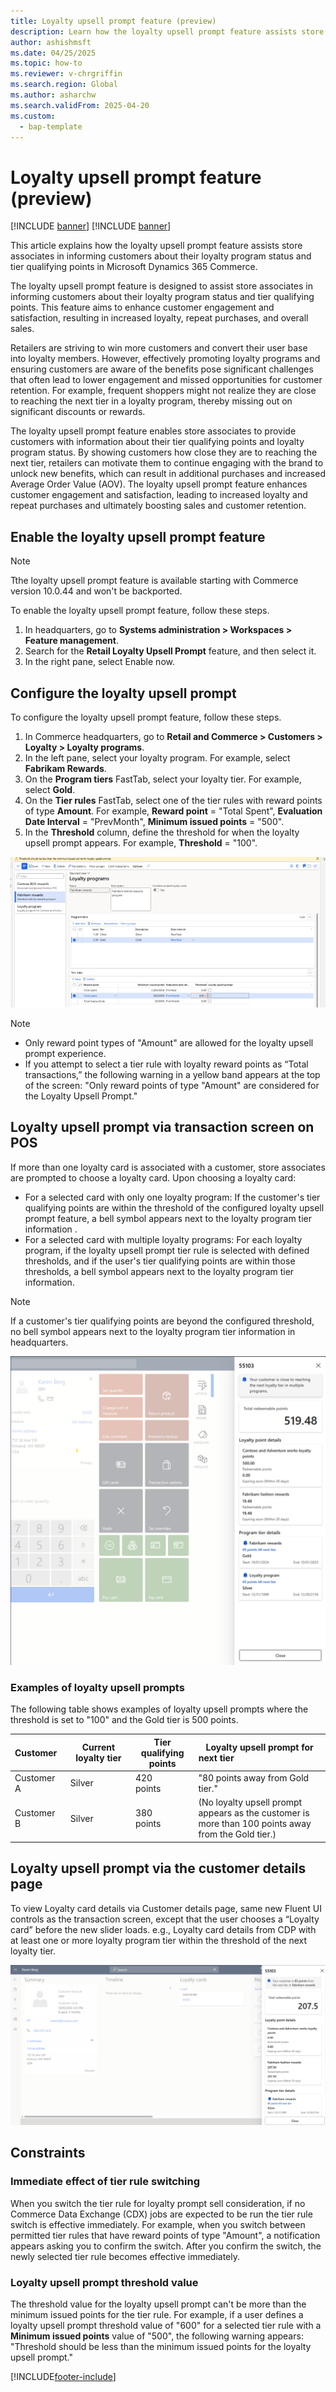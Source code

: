 ```yaml
---
title: Loyalty upsell prompt feature (preview)
description: Learn how the loyalty upsell prompt feature assists store associates in informing customers about their loyalty program status and tier qualifying points in Microsoft Dynamics 365 Commerce.
author: ashishmsft
ms.date: 04/25/2025
ms.topic: how-to
ms.reviewer: v-chrgriffin
ms.search.region: Global
ms.author: asharchw
ms.search.validFrom: 2025-04-20
ms.custom: 
  - bap-template
---
```


# Loyalty upsell prompt feature (preview)

[!INCLUDE [banner](includes/banner.md)]
[!INCLUDE [banner](includes/preview-banner.md)]

This article explains how the loyalty upsell prompt feature assists store associates in informing customers about their loyalty program status and tier qualifying points in Microsoft Dynamics 365 Commerce.

The loyalty upsell prompt feature is designed to assist store associates in informing customers about their loyalty program status and tier qualifying points. This feature aims to enhance customer engagement and satisfaction, resulting in increased loyalty, repeat purchases, and overall sales.

Retailers are striving to win more customers and convert their user base into loyalty members. However, effectively promoting loyalty programs and ensuring customers are aware of the benefits pose significant challenges that often lead to lower engagement and missed opportunities for customer retention. For example, frequent shoppers might not realize they are close to reaching the next tier in a loyalty program, thereby missing out on significant discounts or rewards.

The loyalty upsell prompt feature enables store associates to provide customers with information about their tier qualifying points and loyalty program status. By showing customers how close they are to reaching the next tier, retailers can motivate them to continue engaging with the brand to unlock new benefits, which can result in additional purchases and increased Average Order Value (AOV). The loyalty upsell prompt feature enhances customer engagement and satisfaction, leading to increased loyalty and repeat purchases and ultimately boosting sales and customer retention.

## Enable the loyalty upsell prompt feature

> [!NOTE]
> Tthe loyalty upsell prompt feature is available starting with Commerce version 10.0.44 and won't be backported.

To enable the loyalty upsell prompt feature, follow these steps.

1. In headquarters, go to **Systems administration \> Workspaces \> Feature management**.
1. Search for the **Retail Loyalty Upsell Prompt** feature, and then select it.
1. In the right pane, select Enable now.

## Configure the loyalty upsell prompt

To configure the loyalty upsell prompt feature, follow these steps.

1. In Commerce headquarters, go to **Retail and Commerce \> Customers \> Loyalty \> Loyalty programs**.
1. In the left pane, select your loyalty program. For example, select **Fabrikam Rewards**.
1. On the **Program tiers** FastTab, select your loyalty tier. For example, select **Gold**.
1. On the **Tier rules** FastTab, select one of the tier rules with reward points of type **Amount**. For example, **Reward point** = "Total Spent", **Evaluation Date Interval** = "PrevMonth", **Minimum issued points** = "500".
1. In the **Threshold** column, define the threshold for when the loyalty upsell prompt appears. For example, **Threshold** = "100".

![Loyalty upsell prompt configuration in HQ](./media/HQ_Setup_Loyalty_Threshold.png)

> [!NOTE] 
> - Only reward point types of "Amount" are allowed for the loyalty upsell prompt experience.
> - If you attempt to select a tier rule with loyalty reward points as “Total transactions,” the following warning in a yellow band appears at the top of the screen: "Only reward points of type "Amount" are considered for the Loyalty Upsell Prompt."

## Loyalty upsell prompt via transaction screen on POS

If more than one loyalty card is associated with a customer, store associates are prompted to choose a loyalty card. Upon choosing a loyalty card:
- For a selected card with only one loyalty program: If the customer's tier qualifying points are within the threshold of the configured loyalty upsell prompt feature, a bell symbol appears next to the loyalty program tier information .
- For a selected card with multiple loyalty programs: For each loyalty program, if the loyalty upsell prompt tier rule is selected with defined thresholds, and if the user's tier qualifying points are within those thresholds, a bell symbol appears next to the loyalty program tier information.

> [!NOTE]
> If a customer's tier qualifying points are beyond the configured threshold, no bell symbol appears next to the loyalty program tier information in headquarters.

![Loyalty upsell prompt from Transaction page](./media/Multiple_LoyaltyPrograms_TransactionScreen_LoyaltyUpsellPromptFeature.png) 

### Examples of loyalty upsell prompts 

The following table shows examples of loyalty upsell prompts where the threshold is set to "100" and the Gold tier is 500 points.

| Customer   | Current loyalty tier | Tier qualifying points | Loyalty upsell prompt for next tier                                      |
|------------|----------------------|------------------------|--------------------------------------------------------------------------|
| Customer A | Silver               | 420 points             | "80 points away from Gold tier."                                           |
| Customer B | Silver               | 380 points             | (No loyalty upsell prompt appears as the customer is more than 100 points away from the Gold tier.) |

## Loyalty upsell prompt via the customer details page

To view Loyalty card details via Customer details page, same new Fluent UI controls as the transaction screen, except that the user chooses a “Loyalty card” before the new slider loads.
e.g., Loyalty card details from CDP with at least one or more loyalty program tier within the threshold of the next loyalty tier.

![Loyalty upsell prompt from Customer details page](./media/Multiple_LoyaltyPrograms_CustomerScreen_LoyaltyUpsellPromptFeature.png) 

## Constraints

### Immediate effect of tier rule switching

When you switch the tier rule for loyalty prompt sell consideration, if no Commerce Data Exchange (CDX) jobs are expected to be run the tier rule switch is effective immediately. For example, when you switch between permitted tier rules that have reward points of type "Amount", a notification appears asking you to confirm the switch. After you confirm the switch, the newly selected tier rule becomes effective immediately.
 
### Loyalty upsell prompt threshold value

The threshold value for the loyalty upsell prompt can't be more than the minimum issued points for the tier rule. For example, if a user defines a loyalty upsell prompt threshold value of "600" for a selected tier rule with a **Minimum issued points** value of "500", the following warning appears: "Threshold should be less than the minimum issued points for the loyalty upsell prompt."



[!INCLUDE[footer-include](../../includes/footer-banner.md)]
